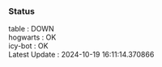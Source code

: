 ### Status


table : DOWN  
hogwarts : OK  
icy-bot : OK  
Latest Update : 2024-10-19 16:11:14.370866
